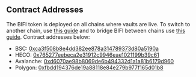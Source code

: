## Contract Addresses 

The BIFI token is deployed on all chains where vaults are live. To switch to another chain, use [this guide](../../faq/how-to-guides/how-to-add-and-switch-networks-on-beefy-finance.md) and to bridge BIFI between chains use [this guide](../../faq/how-to-guides/how-to-bridge-BIFI-cross-chain.md). Contract addresses below:

* BSC: [0xca3f508b8e4dd382ee878a314789373d80a5190a](https://bscscan.com/token/0xca3f508b8e4dd382ee878a314789373d80a5190a)
* HECO: [0x765277eebeca2e31912c9946eae1021199b39c61](https://hecoinfo.com/token/0x765277eebeca2e31912c9946eae1021199b39c61)
* Avalanche: [0xd6070ae98b8069de6b494332d1a1a81b6179d960](https://cchain.explorer.avax.network/tokens/0xd6070ae98b8069de6B494332d1A1a81B6179D960/token-transfers)
* Polygon: [0xfbdd194376de19a88118e84e279b977f165d01b8](https://explorer-mainnet.maticvigil.com/tokens/0xFbdd194376de19a88118e84E279b977f165d01b8/token-transfers)